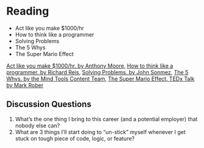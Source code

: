 # Reading

* Act like you make $1000/hr
* How to think like a programmer
* Solving Problems
* The 5 Whys
* The Super Mario Effect

[Act like you make $1000/hr. by Anthony Moore](https://anthony-moore.medium.com/pretend-your-time-is-worth-1-000-hour-and-youll-become-100x-more-productive-6ab2302b8e8c),
[How to think like a programmer. by Richard Reis](https://www.freecodecamp.org/news/how-to-think-like-a-programmer-lessons-in-problem-solving-d1d8bf1de7d2),
[Solving Problems. by John Sonmez](https://simpleprogrammer.com/solving-problems-breaking-it-down/),
[The 5 Whys. by the Mind Tools Content Team](https://www.mindtools.com/pages/article/newTMC_5W.htm),
[The Super Mario Effect. TEDx Talk by Mark Rober](https://www.youtube.com/watch?v=9vJRopau0g0)

## Discussion Questions

1. What’s the one thing I bring to this career (and a potential employer) that nobody else can?
2. What are 3 things I’ll start doing to “un-stick” myself whenever I get stuck on tough piece of code, logic, or feature?

